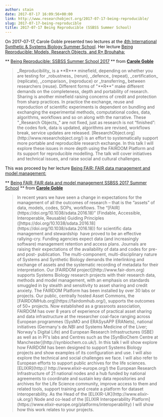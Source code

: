 ```yaml
---
author: stain
date: 2017-07-17 16:09:56+00:00
link: http://www.researchobject.org/2017-07-17-being-reproducible/
slug: 2017-07-17-being-reproducible
title: 2017-07-17 Being Reproducible (SSBSS Summer School)
---
```

On 2017-07-17, Carole Goble presented two lectures at the [4th International Synthetic & Systems Biology Summer School](http://www.taosciences.it/ssbss/).
Her lecture [Being Reproducible: Models, Research Objects, and R* Brouhaha:](https://www.slideshare.net/carolegoble/being-reproducible-ssbss-summer-school-2017)



** [Being Reproducible: SSBSS Summer School 2017](//www.slideshare.net/carolegoble/being-reproducible-ssbss-summer-school-2017) ** from **[Carole Goble](https://www.slideshare.net/carolegoble)**


<!-- more -->


<blockquote>_Reproducibility_ is a **R*** minefield, depending on whether you are testing for _robustness_ (rerun), _defence_ (repeat), _certification_ (replicate), _comparison_ (reproduce) or
_transferring_ between researchers (reuse). Different forms of "**R**" make different demands on the completeness, depth and portability of research. Sharing is another minefield raising concerns of credit and protection from sharp practices.
In practice the exchange, reuse and reproduction of scientific experiments is dependent on bundling and exchanging the experimental methods, computational codes, data, algorithms, workflows and so on along with the narrative. These "_Research Objects_" are not fixed, just as research is not “finished”: the codes fork, data is updated, algorithms are revised, workflows break, service updates are released. [ResearchObject.org](http://www.researchobject.org/) is an effort to systematically support more portable and reproducible research exchange.
In this talk I will explore these issues in more depth using the FAIRDOM Platform and its support for reproducible modelling. The talk will cover initiatives and technical issues, and raise social and cultural challenges.</blockquote>


This was proceed by her lecture [Being FAIR: FAIR data management and model management:](https://www.slideshare.net/carolegoble/being-fair-fair-data-and-model-management-ssbss-2017-summer-school)



** [Being FAIR: FAIR data and model management SSBSS 2017 Summer School](//www.slideshare.net/carolegoble/being-fair-fair-data-and-model-management-ssbss-2017-summer-school) ** from **[Carole Goble](https://www.slideshare.net/carolegoble)**




<blockquote>In recent years we have seen a change in expectations for the management of all the outcomes of research – that is the “assets” of data, models, codes, SOPs, workflows. The “[FAIR](https://doi.org/10.1038/sdata.2016.18)” (Findable, Accessible, Interoperable, Reusable) Guiding Principles ([https://doi.org/10.1038/sdata.2016.18](https://doi.org/10.1038/sdata.2016.18)) for scientific data management and stewardship  have proved to be an effective rallying-cry. Funding agencies expect data (and increasingly software) management retention and access plans. Journals are raising their expectations of the availability of data and codes for pre- and post- publication. The multi-component, multi-disciplinary nature of Systems and Synthetic Biology demands the interlinking and exchange of assets and the systematic recording of metadata for their interpretation.
Our [FAIRDOM project](http://www.fair-dom.org) supports Systems Biology research projects with their research data, methods and model management, with an emphasis on standards smuggled in by stealth and sensitivity to asset sharing and credit anxiety. The FAIRDOM Platform has been installed by over 30 labs or projects. Our public, centrally hosted Asset Commons, the [FAIRDOMHub.org](https://fairdomhub.org/), supports the outcomes of 50+ projects.
Now established as a grassroots association, FAIRDOM has over 8 years of experience of practical asset sharing and data infrastructure at the researcher coal-face ranging across European programmes (SysMO and ERASysAPP ERANets), national initiatives (Germany's de.NBI and Systems Medicine of the Liver; Norway's Digital Life) and European Research Infrastructures (ISBE) as well as in PI's labs and Centres such as the [SynBioChem Centre at Manchester](http://synbiochem.co.uk/).
In this talk I will show explore how FAIRDOM has been designed to support Systems Biology projects and show examples of its configuration and use. I will also explore the technical and social challenges we face.
I will also refer to European efforts to support public archives for the life sciences. [ELIXIR](http:// http://www.elixir-europe.org/) the European Research Infrastructure of 21 national nodes and a hub funded by national agreements to coordinate and sustain key data repositories and archives for the Life Science community, improve access to them and related tools, support training and create a platform for dataset interoperability. As the Head of the [ELIXIR-UK](http://www.elixir-uk.org/) Node and co-lead of the [ELIXIR Interoperability Platform](https://www.elixir-europe.org/platforms/interoperability) I will show how this work relates to your projects.</blockquote>
